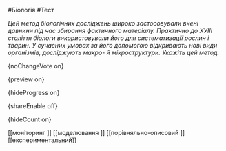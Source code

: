 #Біологія #Тест

*Цей метод біологічних досліджень широко застосовували вчені давнини під час збирання фактичного матеріалу. Практично до ХУІІІ століття біологи використовували його для систематизації рослин і тварин. У сучасних умовах за його допомогою відкривають нові види організмів, досліджують макро- й мікроструктури. Укажіть цей метод.*

{noChangeVote on}

{preview on}

{hideProgress on}

{shareEnable off}

{hideCount on}

[[моніторинг ]]
[[моделювання ]]
[[порівняльно-описовий ]]
[[експериментальний]]
